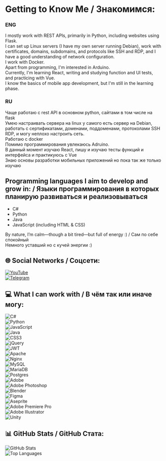 # Getting to Know Me / Знакомимся:
### ENG
I mostly work with REST APIs, primarily in Python, including websites using Flask.<br>
I can set up Linux servers (I have my own server running Debian), work with certificates, domains, subdomains, and protocols like SSH and RDP, and I have a good understanding of network configuration.<br>
I work with Docker.<br>
Apart from programming, I'm interested in Arduino.<br>
Currently, I'm learning React, writing and studying function and UI tests, and practicing with Vue.<br>
I know the basics of mobile app development, but I'm still in the learning phase.<br>


### RU
Чаще работаю с rest API в основном python, сайтами в том числе на flask<br>
Умею настраивать сервера на linux у самого есть сервер на Debian, работать с сертификатами, доменами, поддоменами, протоколами SSH RDP, и могу неплохо настроить сеть.<br>
Работаю с docker<br>
Помимо программирования увлекаюсь Adruino.<br>
В данный момент изучаю React, пишу и изучаю тесты функций и интерфейса и практикуюсь с Vue<br>
Знаю основы разработки мобильных приложений но пока так же только изучаю

## Programming languages I aim to develop and grow in: / Языки программирования в которых планирую развиваться и реализовываться
- C#  
- Python  
- Java  
- JavaScript (including HTML & CSS)  

By nature, I’m calm—though a bit tired—but full of energy :) / Сам по себе спокойный<br>Немного уставший но с кучей энергии :)

## 🌐 Social Networks / Соцсети:  
[![YouTube](https://img.shields.io/badge/YouTube-%23FF0000.svg?logo=YouTube&logoColor=white)](https://youtube.com/@redabyq)  
[![Telegram](https://img.shields.io/badge/Telegram-%20darkcyan?style=flat&logo=telegram)](https://t.me/redabyq)  

## 💻 What I can work with / В чём так или иначе могу:  
![C#](https://img.shields.io/badge/c%23-%23239120.svg?style=for-the-badge&logo=csharp&logoColor=white)  
![Python](https://img.shields.io/badge/python-3670A0?style=for-the-badge&logo=python&logoColor=ffdd54)  
![JavaScript](https://img.shields.io/badge/javascript-%23323330.svg?style=for-the-badge&logo=javascript&logoColor=%23F7DF1E)  
![Java](https://img.shields.io/badge/java-%23ED8B00.svg?style=for-the-badge&logo=openjdk&logoColor=white)  
![CSS3](https://img.shields.io/badge/css3-%231572B6.svg?style=for-the-badge&logo=css3&logoColor=white)  
![jQuery](https://img.shields.io/badge/jquery-%230769AD.svg?style=for-the-badge&logo=jquery&logoColor=white)  
![JWT](https://img.shields.io/badge/JWT-black?style=for-the-badge&logo=JSON%20web%20tokens)  
![Apache](https://img.shields.io/badge/apache-%23D42029.svg?style=for-the-badge&logo=apache&logoColor=white)  
![Nginx](https://img.shields.io/badge/nginx-%23009639.svg?style=for-the-badge&logo=nginx&logoColor=white)  
![MySQL](https://img.shields.io/badge/mysql-4479A1.svg?style=for-the-badge&logo=mysql&logoColor=white)  
![MariaDB](https://img.shields.io/badge/MariaDB-003545?style=for-the-badge&logo=mariadb&logoColor=white)  
![Postgres](https://img.shields.io/badge/postgres-%23316192.svg?style=for-the-badge&logo=postgresql&logoColor=white)  
![Adobe](https://img.shields.io/badge/adobe-%23FF0000.svg?style=for-the-badge&logo=adobe&logoColor=white)  
![Adobe Photoshop](https://img.shields.io/badge/adobe%20photoshop-%2331A8FF.svg?style=for-the-badge&logo=adobe%20photoshop&logoColor=white)  
![Blender](https://img.shields.io/badge/blender-%23F5792A.svg?style=for-the-badge&logo=blender&logoColor=white)  
![Figma](https://img.shields.io/badge/figma-%23F24E1E.svg?style=for-the-badge&logo=figma&logoColor=white)  
![Aseprite](https://img.shields.io/badge/Aseprite-FFFFFF?style=for-the-badge&logo=Aseprite&logoColor=%237D929E)  
![Adobe Premiere Pro](https://img.shields.io/badge/Adobe%20Premiere%20Pro-9999FF.svg?style=for-the-badge&logo=Adobe%20Premiere%20Pro&logoColor=white)  
![Adobe Illustrator](https://img.shields.io/badge/adobe%20illustrator-%23FF9A00.svg?style=for-the-badge&logo=adobe%20illustrator&logoColor=white)  
![Unity](https://img.shields.io/badge/unity-%23000000.svg?style=for-the-badge&logo=unity&logoColor=white)  

## 📊 GitHub Stats / GitHub Стата:  
![GitHub Stats](https://github-readme-stats.vercel.app/api?username=redabyq&theme=dark&hide_border=false&include_all_commits=false&count_private=false)  
![Top Languages](https://github-readme-stats.vercel.app/api/top-langs/?username=redabyq&theme=dark&hide_border=false&include_all_commits=false&count_private=false&layout=compact)  
